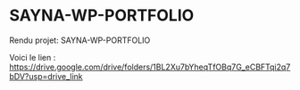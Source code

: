 # SAYNA-WP-PORTFOLIO
Rendu projet: SAYNA-WP-PORTFOLIO

Voici le lien : https://drive.google.com/drive/folders/1BL2Xu7bYheqTfOBq7G_eCBFTqi2q7bDV?usp=drive_link
